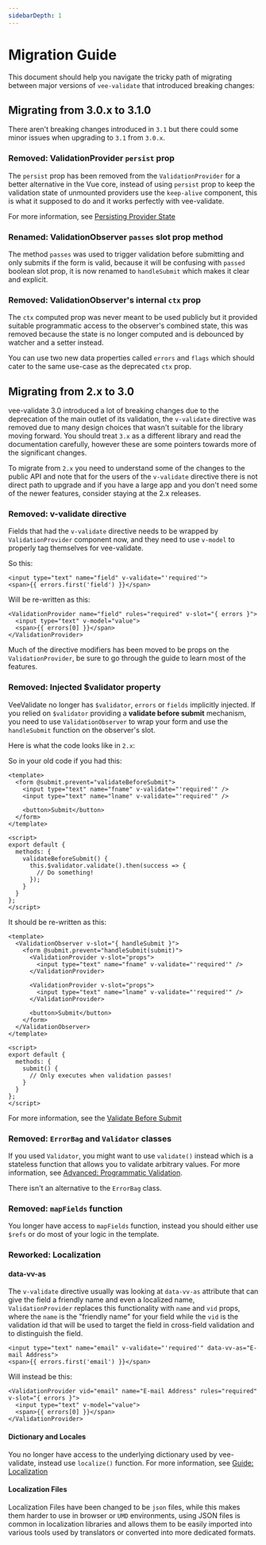 ```yaml
---
sidebarDepth: 1
---
```


# Migration Guide

This document should help you navigate the tricky path of migrating between major versions of `vee-validate` that introduced breaking changes:

## Migrating from 3.0.x to 3.1.0

There aren't breaking changes introduced in `3.1` but there could some minor issues when upgrading to `3.1` from `3.0.x`.

### Removed: ValidationProvider `persist` prop

The `persist` prop has been removed from the `ValidationProvider` for a better alternative in the Vue core, instead of using `persist` prop to keep the validation state of unmounted providers use the `keep-alive` component, this is what it supposed to do and it works perfectly with vee-validate.

For more information, see [Persisting Provider State](./guide/forms.md#persisting-provider-state)

### Renamed: ValidationObserver `passes` slot prop method

The method `passes` was used to trigger validation before submitting and only submits if the form is valid, because it will be confusing with `passed` boolean slot prop, it is now renamed to `handleSubmit` which makes it clear and explicit.

### Removed: ValidationObserver's internal `ctx` prop

The `ctx` computed prop was never meant to be used publicly but it provided suitable programmatic access to the observer's combined state, this was removed because the state is no longer computed and is debounced by watcher and a setter instead.

You can use two new data properties called `errors` and `flags` which should cater to the same use-case as the deprecated `ctx` prop.

## Migrating from 2.x to 3.0

vee-validate 3.0 introduced a lot of breaking changes due to the deprecation of the main outlet of its validation, the `v-validate` directive was removed due to many design choices that wasn't suitable for the library moving forward. You should treat `3.x` as a different library and read the documentation carefully, however these are some pointers towards more of the significant changes.

To migrate from `2.x` you need to understand some of the changes to the public API and note that for the users of the `v-validate` directive there is not direct path to upgrade and if you have a large app and you don't need some of the newer features, consider staying at the 2.x releases.

### Removed: v-validate directive

Fields that had the `v-validate` directive needs to be wrapped by `ValidationProvider` component now, and they need to use `v-model` to properly tag themselves for vee-validate.

So this:

```vue
<input type="text" name="field" v-validate="'required'">
<span>{{ errors.first('field') }}</span>
```

Will be re-written as this:

```vue
<ValidationProvider name="field" rules="required" v-slot="{ errors }">
  <input type="text" v-model="value">
  <span>{{ errors[0] }}</span>
</ValidationProvider>
```

Much of the directive modifiers has been moved to be props on the `ValidationProvider`, be sure to go through the guide to learn most of the features.

### Removed: Injected \$validator property

VeeValidate no longer has `$validator`, `errors` or `fields` implicitly injected. If you relied on `$validator` providing a **validate before submit** mechanism, you need to use `ValidationObserver` to wrap your form and use the `handleSubmit` function on the observer's slot.

Here is what the code looks like in `2.x`:

So in your old code if you had this:

```vue
<template>
  <form @submit.prevent="validateBeforeSubmit">
    <input type="text" name="fname" v-validate="'required'" />
    <input type="text" name="lname" v-validate="'required'" />

    <button>Submit</button>
  </form>
</template>

<script>
export default {
  methods: {
    validateBeforeSubmit() {
      this.$validator.validate().then(success => {
        // Do something!
      });
    }
  }
};
</script>
```

It should be re-written as this:

```vue
<template>
  <ValidationObserver v-slot="{ handleSubmit }">
    <form @submit.prevent="handleSubmit(submit)">
      <ValidationProvider v-slot="props">
        <input type="text" name="fname" v-validate="'required'" />
      </ValidationProvider>

      <ValidationProvider v-slot="props">
        <input type="text" name="lname" v-validate="'required'" />
      </ValidationProvider>

      <button>Submit</button>
    </form>
  </ValidationObserver>
</template>

<script>
export default {
  methods: {
    submit() {
      // Only executes when validation passes!
    }
  }
};
</script>
```

For more information, see the [Validate Before Submit](./guide/forms.md#validate-before-submit)

### Removed: `ErrorBag` and `Validator` classes

If you used `Validator`, you might want to use `validate()` instead which is a stateless function that allows you to validate arbitrary values. For more information, see [Advanced: Programmatic Validation](./advanced/programmatic-validation.md).

There isn't an alternative to the `ErrorBag` class.

### Removed: `mapFields` function

You longer have access to `mapFields` function, instead you should either use `$refs` or do most of your logic in the template.

### Reworked: Localization

#### data-vv-as

The `v-validate` directive usually was looking at `data-vv-as` attribute that can give the field a friendly name and even a localized name, `ValidationProvider` replaces this functionality with `name` and `vid` props, where the `name` is the "friendly name" for your field while the `vid` is the validation id that will be used to target the field in cross-field validation and to distinguish the field.

```vue
<input type="text" name="email" v-validate="'required'" data-vv-as="E-mail Address">
<span>{{ errors.first('email') }}</span>
```

Will instead be this:

```vue
<ValidationProvider vid="email" name="E-mail Address" rules="required" v-slot="{ errors }">
  <input type="text" v-model="value">
  <span>{{ errors[0] }}</span>
</ValidationProvider>
```

#### Dictionary and Locales

You no longer have access to the underlying dictionary used by vee-validate, instead use `localize()` function. For more information, see [Guide: Localization](./guide/localization.md)

#### Localization Files

Localization Files have been changed to be `json` files, while this makes them harder to use in browser or `UMD` environments, using JSON files is common in localization libraries and allows them to be easily imported into various tools used by translators or converted into more dedicated formats.
